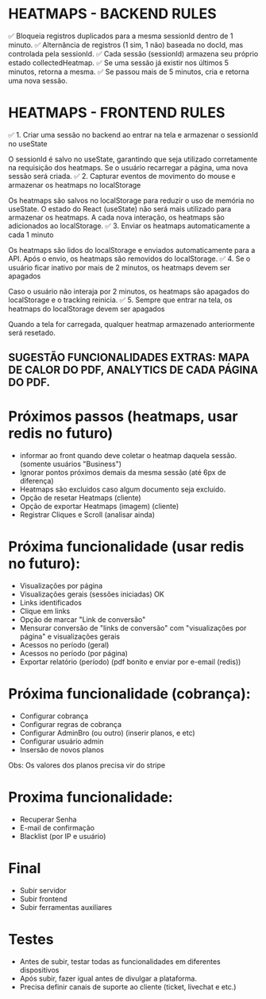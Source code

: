 # HEATMAPS - BACKEND RULES
✅ Bloqueia registros duplicados para a mesma sessionId dentro de 1 minuto.
✅ Alternância de registros (1 sim, 1 não) baseada no docId, mas controlada pela sessionId.
✅ Cada sessão (sessionId) armazena seu próprio estado collectedHeatmap.
✅ Se uma sessão já existir nos últimos 5 minutos, retorna a mesma.
✅ Se passou mais de 5 minutos, cria e retorna uma nova sessão.

# HEATMAPS - FRONTEND RULES

✅ 1. Criar uma sessão no backend ao entrar na tela e armazenar o sessionId no useState

O sessionId é salvo no useState, garantindo que seja utilizado corretamente na requisição dos heatmaps.
Se o usuário recarregar a página, uma nova sessão será criada.
✅ 2. Capturar eventos de movimento do mouse e armazenar os heatmaps no localStorage

Os heatmaps são salvos no localStorage para reduzir o uso de memória no useState.
O estado do React (useState) não será mais utilizado para armazenar os heatmaps.
A cada nova interação, os heatmaps são adicionados ao localStorage.
✅ 3. Enviar os heatmaps automaticamente a cada 1 minuto

Os heatmaps são lidos do localStorage e enviados automaticamente para a API.
Após o envio, os heatmaps são removidos do localStorage.
✅ 4. Se o usuário ficar inativo por mais de 2 minutos, os heatmaps devem ser apagados

Caso o usuário não interaja por 2 minutos, os heatmaps são apagados do localStorage e o tracking reinicia.
✅ 5. Sempre que entrar na tela, os heatmaps do localStorage devem ser apagados

Quando a tela for carregada, qualquer heatmap armazenado anteriormente será resetado.


## SUGESTÃO FUNCIONALIDADES EXTRAS: MAPA DE CALOR DO PDF, ANALYTICS DE CADA PÁGINA DO PDF. 

# Próximos passos (heatmaps, usar redis no futuro)

- informar ao front quando deve coletar o heatmap daquela sessão. (somente usuários "Business")
- Ignorar pontos próximos demais da mesma sessão (até 6px de diferença)
- Heatmaps são excluidos caso algum documento seja excluido.
- Opção de resetar Heatmaps (cliente)
- Opção de exportar Heatmaps (imagem) (cliente)
- Registrar Cliques e Scroll (analisar ainda)

# Próxima funcionalidade (usar redis no futuro):
- Visualizações por página
- Visualizações gerais (sessões iniciadas) OK
- Links identificados
- Clique em links
- Opção de marcar "Link de conversão" 
- Mensurar conversão de "links de conversão" com "visualizações por página" e visualizações gerais
- Acessos no período (geral)
- Acessos no período (por página)
- Exportar relatório (período) (pdf bonito e enviar por e-email (redis))



# Próxima funcionalidade (cobrança):
- Configurar cobrança
- Configurar regras de cobrança
- Configurar AdminBro (ou outro) (inserir planos, e etc)
- Configurar usuário admin
- Insersão de novos planos

Obs: Os valores dos planos precisa vir do stripe

# Proxima funcionalidade: 
- Recuperar Senha
- E-mail de confirmação
- Blacklist (por IP e usuário)

# Final

- Subir servidor
- Subir frontend
- Subir ferramentas auxiliares

# Testes

- Antes de subir, testar todas as funcionalidades em diferentes dispositivos
- Após subir, fazer igual antes de divulgar a plataforma.
- Precisa definir canais de suporte ao cliente (ticket, livechat e etc.)
